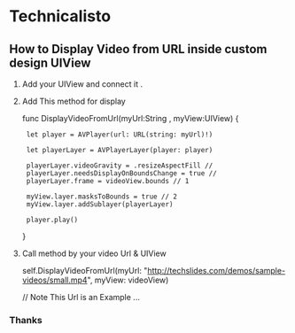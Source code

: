 
# Technicalisto

## How to Display Video from URL inside custom design UIView

1. Add your UIView and connect it .

2. Add This method for display

    func DisplayVideoFromUrl(myUrl:String , myView:UIView) {
        
        let player = AVPlayer(url: URL(string: myUrl)!)
        
        let playerLayer = AVPlayerLayer(player: player)
        
        playerLayer.videoGravity = .resizeAspectFill //
        playerLayer.needsDisplayOnBoundsChange = true //
        playerLayer.frame = videoView.bounds // 1

        myView.layer.masksToBounds = true // 2
        myView.layer.addSublayer(playerLayer)
        
        player.play()
        
      }

3. Call method by your video Url & UIView

    self.DisplayVideoFromUrl(myUrl: "http://techslides.com/demos/sample-videos/small.mp4", myView: videoView)
    
    // Note This Url is an Example ...


### Thanks

